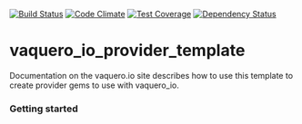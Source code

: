 [![Build Status](https://travis-ci.org/vaquero-io/vaquero_io_provider_template.svg?branch=master)](https://travis-ci.org/vaquero-io/vaquero_io_provider_template)
[![Code Climate](https://codeclimate.com/github/vaquero-io/vaquero_io_provider_template/badges/gpa.svg)](https://codeclimate.com/github/vaquero-io/vaquero_io_provider_template)
[![Test Coverage](https://codeclimate.com/github/vaquero-io/vaquero_io_provider_template/badges/coverage.svg)](https://codeclimate.com/github/vaquero-io/vaquero_io_provider_template/coverage)
[![Dependency Status](https://gemnasium.com/vaquero-io/vaquero_io_provider_template.png?travis)](https://gemnasium.com/vaquero-io/vaquero_io_provider_template)
# vaquero_io_provider_template
Documentation on the vaquero.io site describes how to use this template to create provider gems
to use with vaquero_io.

### Getting started

